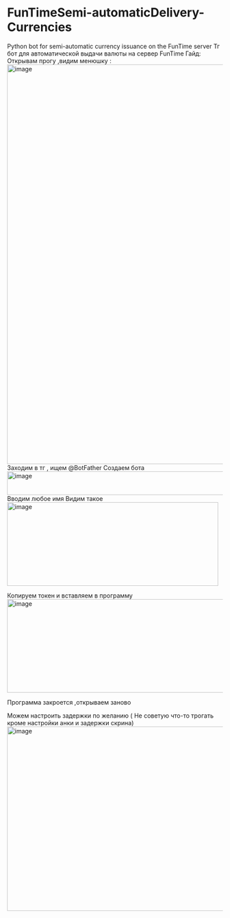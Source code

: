 # FunTimeSemi-automaticDelivery-Currencies
Python bot for semi-automatic currency issuance on the FunTime server
Тг бот для автоматической выдачи валюты на сервер FunTime
Гайд:
Открывам прогу ,видим менюшку :
<img width="1302" height="932" alt="image" src="https://github.com/user-attachments/assets/d12c2410-c05b-4ef8-8882-698bed6a30e0" />
Заходим в тг , ищем @BotFather 
Создаем бота <img width="515" height="55" alt="image" src="https://github.com/user-attachments/assets/efb072af-24e1-4b26-a8fe-51b42e4703e5" />
Вводим любое имя 
Видим такое <img width="493" height="195" alt="image" src="https://github.com/user-attachments/assets/2ec8389f-36bf-4f79-8b31-68da7f1b31f2" />

Копируем токен и вставляем в программу <img width="506" height="218" alt="image" src="https://github.com/user-attachments/assets/a4b008c6-862a-4a02-95e6-71c26305cc53" />

Программа закроется ,открываем заново

Можем настроить задержки по желанию ( Не советую что-то трогать кроме настройки анки и задержки скрина) <img width="636" height="430" alt="image" src="https://github.com/user-attachments/assets/4f3db865-9e59-4a08-8d9c-039747ebd7f8" />
